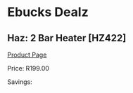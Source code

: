 
# Ebucks Dealz
## Haz: 2 Bar Heater [HZ422]
[Product Page](https://www.ebucks.com/web/shop/productSelected.do?prodId=1165472451&catId=704982758)

Price: R199.00

Savings: 


	